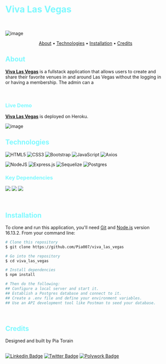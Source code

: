 <h1 style="color: #7DF9FF"> Viva Las Vegas </h1>

<br/>

![image](https://user-images.githubusercontent.com/66088725/190294866-e13da57c-6b2c-4464-b602-2f401894fa04.png)


<p align="center">
  <a href="#about">About</a> •
  <a href="#technologies">Technologies</a> •
  <a href="#installation">Installation</a> •
  <a href="#credits">Credits</a> 
</p>

<h2 style="color: #7DF9FF"> About </h2>

[**Viva Las Vegas**](https://viva-las-vegas.herokuapp.com) is a fullstack application that allows users to create and share their favorite venues in and around Las Vegas without the logging in or having a membership. The admin can a

<br />

<h3 style="color: #7DF9FF"> Live Demo </h3>

[**Viva Las Vegas**](https://viva-las-vegas.herokuapp.com) is deployed on Heroku.
<br />

![image](https://user-images.githubusercontent.com/66088725/190295064-a45391dc-2d17-4302-b56c-c2857e5d26d1.png) 

<h2 style="color: #7DF9FF">Technologies </h2>


![HTML5](https://img.shields.io/badge/html5-%23E34F26.svg?style=plastic&logo=html5&logoColor=white) ![CSS3](https://img.shields.io/badge/css3-%231572B6.svg?style=plastic&logo=css3&logoColor=white) ![Bootstrap](https://img.shields.io/badge/bootstrap-%23563D7C.svg?style=plastic&logo=bootstrap&logoColor=white) ![JavaScript](https://img.shields.io/badge/javascript-%23323330.svg?style=plastic&logo=javascript&logoColor=%23F7DF1E) ![Axios](https://img.shields.io/badge/axios-%23734F96.svg?style=plastic&logo=axios&logoColor=%671DDF) 

![NodeJS](https://img.shields.io/badge/node.js-6DA55F?style=plastic&logo=node.js&logoColor=white) ![Express.js](https://img.shields.io/badge/express.js-%23404d59.svg?style=plastic&logo=express&logoColor=%2361DAFB) ![Sequelize](https://img.shields.io/badge/Sequelize-52B0E7?style=plastic&logo=Sequelize&logoColor=white)
![Postgres](https://img.shields.io/badge/postgres-%23316192.svg?style=plastic&logo=postgresql&logoColor=white)


<h3 style="color: #7DF9FF">Key Dependencies</h3>

<img src="https://img.shields.io/badge/-dotenv-285d95?style=plastic" /> <img src="https://img.shields.io/badge/-bcryptjs-285d95?style=plastic" /> <img src="https://img.shields.io/badge/-cors-285d95?style=plastic" />

<br />

<h2 style="color: #7DF9FF"> Installation</h2>

To clone and run this application, you'll need [Git](https://git-scm.com) and [Node.js](https://nodejs.org/en/download/) version 16.13.2. From your command line:

```bash
# Clone this repository
$ git clone https://github.com/Pia007/viva_las_vegas

# Go into the repository
$ cd viva_las_vegas

# Install dependencies
$ npm install 

# Then do the following:
## Configure a local server and start it.
## Establish a Postgres database and connect to it.
## Create a .env file and define your environment variables.
## Use an API development tool like Postman to seed your database.

```
<br />

<h2 style="color: #7DF9FF">Credits</h2>
Designed and built by Pia Torain 
<br />
<br />

[![Linkedin Badge](https://img.shields.io/badge/-Pia_Torain-0e76a8?style=plastic&labelColor=black&logo=linkedin&logoColor=0e76a8)](https://www.linkedin.com/in/pia-torain-dev/) [![Twitter Badge](https://img.shields.io/badge/-@FeenixRizn-1ca0f1?style=plastic&labelColor=black&logo=twitter&logoColor=1ca0f1&link=https://twitter.com/FeenixRizn)](https://twitter.com/FeenixRizn) [![Polywork Badge](https://img.shields.io/badge/-@FeenixRizn-e74c3c?style=plastic&labelColor=black&logo=polywork&logoColor=e74c3c)](https://www.polywork.com/feenixrizn)